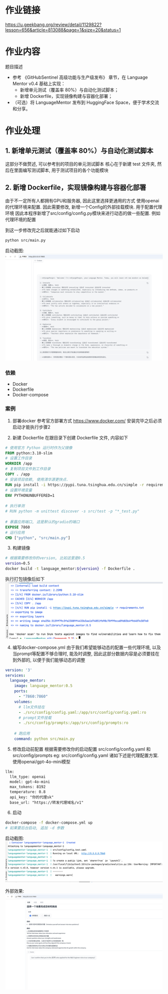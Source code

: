# 作业链接
https://u.geekbang.org/review/detail/1129822?lesson=656&article=813088&page=1&size=20&status=1

# 作业内容
题目描述

- 参考 《GitHubSentinel 高级功能与生产级发布》 章节，在 Language Mentor v0.4 基础上实现：
  - 新增单元测试（覆盖率 80%）与自动化测试脚本；
  - 新增 Dockerfile，实现镜像构建与容器化部署；
- （可选）将 LanguageMentor 发布到 HuggingFace Space，便于学术交流和分享。


# 作业处理
## 1. 新增单元测试（覆盖率 80%）与自动化测试脚本
这部分不做赘述, 可以参考别的项目的单元测试脚本
核心在于新建 test 文件夹, 然后在里面编写测试脚本, 用于测试项目的各个功能模块

## 2. 新增 Dockerfile，实现镜像构建与容器化部署
由于不一定所有人都拥有GPU和服务器, 因此这里选择更通用的方式
使用openai的代理环境来配置. 因此需要修改, 新增一个Config的外部挂载模块. 用于配置代理环境
因此本程序新增了src/config/config.py模块来进行动态的做一些配置. 例如代理环境的配置

到这一步修改完之后就能通过如下启动
```bash
python src/main.py
```

启动截图:
![img.png](images/homework_7_2_outsite_start.png)

### 依赖
- Docker
- Dockerfile
- Docker-compose

### 案例
1. 部署docker
参考官方部署方式
https://www.docker.com/
安装完毕之后必须启动才能执行步骤2

2. 新建 Dockerfile
在跟目录下创建 Dockerfile 文件, 内容如下
```Dockerfile
# 使用官方 Python 运行时作为父镜像
FROM python:3.10-slim
# 设置工作目录
WORKDIR /app
# 复制项目文件到工作目录
COPY . /app
# 安装项目依赖, 使用清华源更快点.
RUN pip install -i https://pypi.tuna.tsinghua.edu.cn/simple -r requirements.txt
# 设置环境变量
ENV PYTHONUNBUFFERED=1

# 执行单测
# RUN python -m unittest discover -s src/test -p "*_test.py"

# 暴露应用端口, 这是默认的gradio的端口
EXPOSE 7860
# 运行应用
CMD ["python", "src/main.py"]

```

3. 构建镜像
```bash
# 根据需要修改你的version, 比如这里是0.5
version=0.5
docker build -t language_mentor:${version} -f Dockerfile .
```
执行打包镜像后如下
![img.png](images/homework_7_2_build.png)

4. 编写docker-compose.yml
由于我们希望能够动态的配置一些代理环境, 以及当prompt等配置不够合理时, 能及时调整, 
因此这部分数据内容是必须要挂在到外部的, 以便于我们能够动态的调整
```yml
version: '3'
services:
  language_mentor:
    image: language_mentor:0.5
    ports:
      - "7860:7860"
    volumes:
      # llm文件挂在
      - ./src/config/config.yaml:/app/src/config/config.yaml:ro
      # prompt文件挂载
      - ./src/config/prompts:/app/src/config/prompts:ro 
    
    # 跑应用
    command: python src/main.py

```

5. 修改启动前配置
根据需要修改你的启动配置 src/config/config.yaml 和 src/config/prompts
eg:
src/config/config.yaml
诸如下述是代理配置方案. 使用openai/gpt-4o-mini模型
```
llm:
  llm_type: openai
  model: gpt-4o-mini
  max_tokens: 8192
  temperature: 0.8
  api_key: "你的代理sk"
  base_url: "https://转发代理域名/v1"
```
6. 启动
```bash
docker-compose -f docker-compose.yml up
# 如果要后台启动, 追加 -d 参数
```

启动截图:
![img.png](images/homework_7_2_docker-compose启动结果.png)

外部效果:
![img.png](images/homework_7_2_外部使用效果.png)